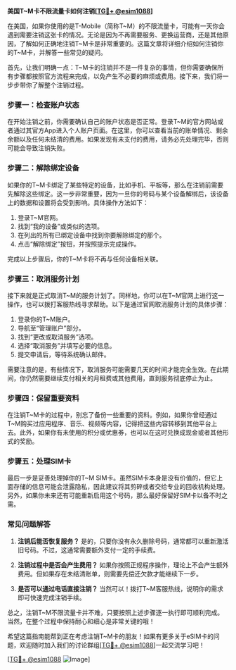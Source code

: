 **美国T~M卡不限流量卡如何注销[[TG💪+ @esim1088](https://t.me/s/esim1088)]**

在美国，如果你使用的是T-Mobile（简称T~M）的不限流量卡，可能有一天你会遇到需要注销这张卡的情况。无论是因为不再需要服务、更换运营商，还是其他原因，了解如何正确地注销T~M卡是非常重要的。这篇文章将详细介绍如何注销你的T~M卡，并解答一些常见的疑问。

首先，让我们明确一点：T~M卡的注销并不是一件复杂的事情，但你需要确保所有步骤都按照官方流程来完成，以免产生不必要的麻烦或费用。接下来，我们将一步步带你了解整个注销过程。

### 步骤一：检查账户状态

在开始注销之前，你需要确认自己的账户状态是否正常。登录T~M的官方网站或者通过其官方App进入个人账户页面。在这里，你可以查看当前的账单情况、剩余余额以及任何未结清的费用。如果发现有未支付的费用，请务必先处理完毕，否则可能会导致注销失败。

### 步骤二：解除绑定设备

如果你的T~M卡绑定了某些特定的设备，比如手机、平板等，那么在注销前需要先解除这些绑定。这一步非常重要，因为一旦你的号码与某个设备解绑后，该设备上的数据和设置将会受到影响。具体操作方法如下：

1. 登录T~M官网。
2. 找到“我的设备”或类似的选项。
3. 在列出的所有已绑定设备中找到你要解除绑定的那个。
4. 点击“解除绑定”按钮，并按照提示完成操作。

完成以上步骤后，你的T~M卡将不再与任何设备相关联。

### 步骤三：取消服务计划

接下来就是正式取消T~M的服务计划了。同样地，你可以在T~M官网上进行这一操作，也可以拨打客服热线寻求帮助。以下是通过官网取消服务计划的具体步骤：

1. 登录你的T~M账户。
2. 导航至“管理账户”部分。
3. 找到“更改或取消服务”选项。
4. 选择“取消服务”并填写必要的信息。
5. 提交申请后，等待系统确认邮件。

需要注意的是，有些情况下，取消服务可能需要几天的时间才能完全生效。在此期间，你仍然需要继续支付相关的月租费或其他费用，直到服务彻底停止为止。

### 步骤四：保留重要资料

在注销T~M卡的过程中，别忘了备份一些重要的资料。例如，如果你曾经通过T~M购买过应用程序、音乐、视频等内容，记得把这些内容转移到其他平台上去。此外，如果你有未使用的积分或优惠券，也可以在这时兑换成现金或者其他形式的奖励。

### 步骤五：处理SIM卡

最后一步是妥善处理掉你的T~M SIM卡。虽然SIM卡本身是没有价值的，但它上面存储的信息可能会泄露隐私，因此建议将其剪碎或者交给专业的回收机构处理。另外，如果你未来还有可能重新启用这个号码，那么最好保留好SIM卡以备不时之需。

### 常见问题解答

1. **注销后能否恢复服务？**
   是的，只要你没有永久删除号码，通常都可以重新激活旧号码。不过，这通常需要额外支付一定的手续费。

2. **注销过程中是否会产生费用？**
   如果你按照正规程序操作，理论上不会产生额外费用。但如果存在未结清账单，则需要先偿还欠款才能继续下一步。

3. **是否可以通过电话直接注销？**
   当然可以！拨打T~M客服热线，说明你的需求即可快速完成注销手续。

总之，注销T~M不限流量卡并不难，只要按照上述步骤逐一执行即可顺利完成。当然，在整个过程中保持耐心和细心是非常关键的哦！

希望这篇指南能帮到正在考虑注销T~M卡的朋友！如果有更多关于eSIM卡的问题，欢迎随时加入我们的讨论群组[[TG💪+ @esim1088](https://t.me/s/esim1088)]一起交流学习吧！

[[TG💪+ @esim1088](https://t.me/s/esim1088) ![Image](https://i.postimg.cc/4NQfJmqS/Snipaste-2025-05-13-00-14-12.png)]
